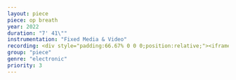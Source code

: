 ```yaml
---
layout: piece
piece: op breath
year: 2022
duration: "7' 41\""
instrumentation: "Fixed Media & Video"
recording: <div style="padding:66.67% 0 0 0;position:relative;"><iframe src="https://player.vimeo.com/video/682988850?h=1ec9f16996&amp;badge=0&amp;autopause=0&amp;player_id=0&amp;app_id=58479" frameborder="0" allow="autoplay; fullscreen; picture-in-picture" allowfullscreen style="position:absolute;top:0;left:0;width:100%;height:100%;" title="op breath"></iframe></div><script src="https://player.vimeo.com/api/player.js"></script>
group: "piece"
genre: "electronic"
priority: 3
---
```

